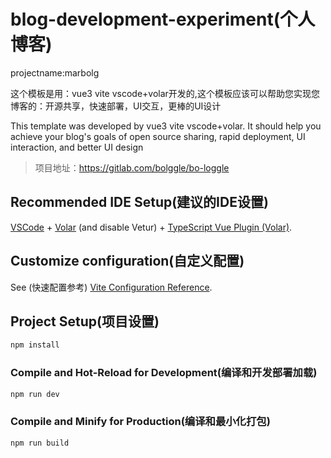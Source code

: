 # blog-development-experiment(个人博客)
projectname:marbolg

这个模板是用：vue3 vite vscode+volar开发的,这个模板应该可以帮助您实现您博客的：开源共享，快速部署，UI交互，更棒的UI设计

This template was developed by vue3 vite vscode+volar. It should help you achieve your blog's goals of open source sharing, rapid deployment, UI interaction, and better UI design

>项目地址：https://gitlab.com/bolggle/bo-loggle

## Recommended IDE Setup(建议的IDE设置)

[VSCode](https://code.visualstudio.com/) + [Volar](https://marketplace.visualstudio.com/items?itemName=Vue.volar) (and disable Vetur) + [TypeScript Vue Plugin (Volar)](https://marketplace.visualstudio.com/items?itemName=Vue.vscode-typescript-vue-plugin).

## Customize configuration(自定义配置)

See (快速配置参考) [Vite Configuration Reference](https://vitejs.dev/config/).

## Project Setup(项目设置)

```sh
npm install
```

### Compile and Hot-Reload for Development(编译和开发部署加载)

```sh
npm run dev
```

### Compile and Minify for Production(编译和最小化打包)

```sh
npm run build
```
